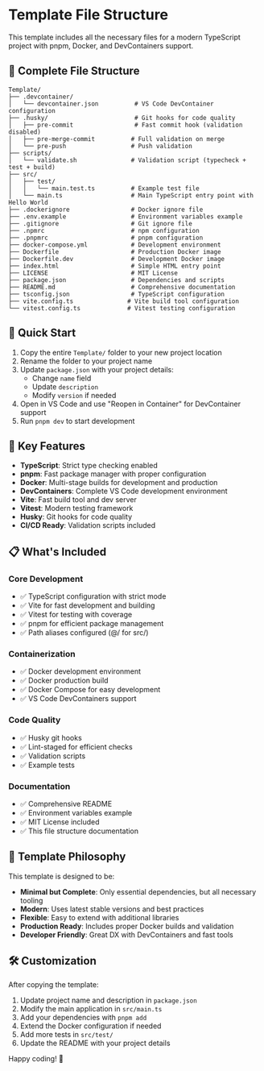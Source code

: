# Template File Structure

This template includes all the necessary files for a modern TypeScript project with pnpm, Docker, and DevContainers support.

## 📁 Complete File Structure

```
Template/
├── .devcontainer/
│   └── devcontainer.json          # VS Code DevContainer configuration
├── .husky/                        # Git hooks for code quality
│   ├── pre-commit                 # Fast commit hook (validation disabled)
│   ├── pre-merge-commit          # Full validation on merge
│   └── pre-push                  # Push validation
├── scripts/
│   └── validate.sh               # Validation script (typecheck + test + build)
├── src/
│   ├── test/
│   │   └── main.test.ts          # Example test file
│   └── main.ts                   # Main TypeScript entry point with Hello World
├── .dockerignore                 # Docker ignore file
├── .env.example                  # Environment variables example
├── .gitignore                    # Git ignore file
├── .npmrc                        # npm configuration
├── .pnpmrc                       # pnpm configuration
├── docker-compose.yml            # Development environment
├── Dockerfile                    # Production Docker image
├── Dockerfile.dev                # Development Docker image
├── index.html                    # Simple HTML entry point
├── LICENSE                       # MIT License
├── package.json                  # Dependencies and scripts
├── README.md                     # Comprehensive documentation
├── tsconfig.json                 # TypeScript configuration
├── vite.config.ts               # Vite build tool configuration
└── vitest.config.ts             # Vitest testing configuration
```

## 🚀 Quick Start

1. Copy the entire `Template/` folder to your new project location
2. Rename the folder to your project name
3. Update `package.json` with your project details:
   - Change `name` field
   - Update `description`
   - Modify `version` if needed
4. Open in VS Code and use "Reopen in Container" for DevContainer support
5. Run `pnpm dev` to start development

## 🔧 Key Features

- **TypeScript**: Strict type checking enabled
- **pnpm**: Fast package manager with proper configuration
- **Docker**: Multi-stage builds for development and production
- **DevContainers**: Complete VS Code development environment
- **Vite**: Fast build tool and dev server
- **Vitest**: Modern testing framework
- **Husky**: Git hooks for code quality
- **CI/CD Ready**: Validation scripts included

## 📋 What's Included

### Core Development
- ✅ TypeScript configuration with strict mode
- ✅ Vite for fast development and building
- ✅ Vitest for testing with coverage
- ✅ pnpm for efficient package management
- ✅ Path aliases configured (@/ for src/)

### Containerization
- ✅ Docker development environment
- ✅ Docker production build
- ✅ Docker Compose for easy development
- ✅ VS Code DevContainers support

### Code Quality
- ✅ Husky git hooks
- ✅ Lint-staged for efficient checks
- ✅ Validation scripts
- ✅ Example tests

### Documentation
- ✅ Comprehensive README
- ✅ Environment variables example
- ✅ MIT License included
- ✅ This file structure documentation

## 🎯 Template Philosophy

This template is designed to be:
- **Minimal but Complete**: Only essential dependencies, but all necessary tooling
- **Modern**: Uses latest stable versions and best practices
- **Flexible**: Easy to extend with additional libraries
- **Production Ready**: Includes proper Docker builds and validation
- **Developer Friendly**: Great DX with DevContainers and fast tools

## 🛠️ Customization

After copying the template:
1. Update project name and description in `package.json`
2. Modify the main application in `src/main.ts`
3. Add your dependencies with `pnpm add`
4. Extend the Docker configuration if needed
5. Add more tests in `src/test/`
6. Update the README with your project details

Happy coding! 🎉
